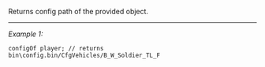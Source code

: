 Returns config path of the provided object.


---
*Example 1:*
```sqf
configOf player; // returns bin\config.bin/CfgVehicles/B_W_Soldier_TL_F
```